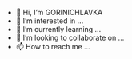 - 👋 Hi, I’m GORINICHLAVKA
- 👀 I’m interested in ...
- 🌱 I’m currently learning ...
- 💞️ I’m looking to collaborate on ...
- 📫 How to reach me ...

<!---
GORINICHLAVKA/GORINICHLAVKA is a ✨ special ✨ repository because its `README.md` (this file) appears on your GitHub profile.
You can click the Preview link to take a look at your changes.
--->
